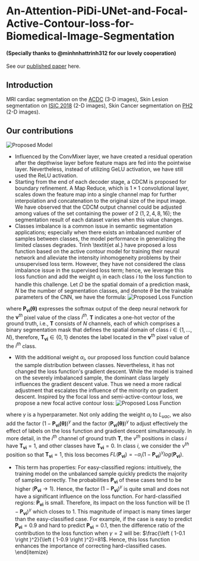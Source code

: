 # An-Attention-PiDi-UNet-and-Focal-Active-Contour-loss-for-Biomedical-Image-Segmentation
#### (Specially thanks to @minhnhattrinh312 for our lovely cooperation)
See our [published paper](https://ieeexplore.ieee.org/document/10013852) here.
## Introduction
MRI cardiac segmentation on the [ACDC](https://www.creatis.insa-lyon.fr/Challenge/acdc/databases.html) (3-D images), Skin Lesion segmentation on [ISIC 2018](https://challenge.isic-archive.com/landing/2018/45/) (2-D images), Skin Cancer segmentation on [PH2](https://www.fc.up.pt/addi/ph2%20database.html) (2-D images).
## Our contributions
![Proposed Model](https://github.com/tswizzle141/An-Attention-PiDi-UNet-and-Focal-Active-Contour-loss-for-Biomedical-Image-Segmentation/blob/main/1.jpg)
* Influenced by the ConvMixer layer, we have created a residual operation after the depthwise layer before feature maps are fed into the pointwise layer. Nevertheless, instead of utilizing GeLU activation, we have still used the ReLU activation.
* Starting from the end of each decoder stage, a CDCM is proposed for boundary refinement. A Map Reduce, which is $1 \times 1$ convolutional layer, scales down the feature map into a single channel map for further interpolation and concatenation to the original size of the input image. We have observed that the CDCM output channel could be adjusted among values of the set containing the power of 2 $({1,2,4,8,16})$; the segmentation result of each dataset varies when this value changes.
* Classes imbalance is a common issue in semantic segmentation applications; especially when there exists an imbalanced number of samples between classes, the model performance in generalizing the limited classes degrades. Trinh \textit{et al.} have proposed a loss function based on the active contour model for training their neural network and alleviate the intensity inhomogeneity problems by their unsupervised loss term. However, they have not considered the class imbalance issue in the supervised loss term; hence, we leverage this loss function and add the weight $\alpha_i$ in each class $i$ to the loss function to handle this challenge. Let $\Omega$ be the spatial domain of a prediction mask, $N$ be the number of segmentation classes, and denote $\theta$ be the trainable parameters of the CNN, we have the formula:
![Proposed Loss Function](https://github.com/tswizzle141/An-Attention-PiDi-UNet-and-Focal-Active-Contour-loss-for-Biomedical-Image-Segmentation/blob/main/2.jpg)

where $\mathbf{P_{vi}(\theta)}$ expresses the softmax output of the deep neural network for the $\mathbf{v}^{th}$ pixel value of the class $i^{th}$. $\mathbf{T}$ indicates a one-hot vector of the ground truth, i.e., $\textbf{T}$ consists of $N$ channels, each of which comprises a binary segmentation mask that defines the spatial domain of class $i\in\{1,\ldots,\,N\}$, therefore, $\mathbf{T_{vi}} \in \{0, 1\}$ denotes the label located in the $\mathbf{v}^{th}$ pixel value of the $i^{th}$ class.
* With the additional weight $\alpha_i$, our proposed loss function could balance the sample distribution between classes. Nevertheless, it has not changed the loss function's gradient descent. While the model is trained on the severely imbalanced sample, the dominant class largely influences the gradient descent value. Thus we need a more radical adjustment that escalates the influence of the minority on gradient descent. Inspired by the focal loss and semi-active-contour loss, we propose a new focal active contour loss:
![Proposed Loss Function](https://github.com/tswizzle141/An-Attention-PiDi-UNet-and-Focal-Active-Contour-loss-for-Biomedical-Image-Segmentation/blob/main/2.jpg)

where $\gamma$ is a hyperparameter. Not only adding the weight $\alpha_i$ to $L_{uac}$, we also add the factor $\left ( 1-\mathbf{P_{vi}(\theta)} \right )^\gamma$ and the factor $\left ( \mathbf{P_{vi}(\theta)} \right )^\gamma$ to adjust effectively the effect of labels on the loss function and gradient descent simultaneously. In more detail, in the $i^{th}$ channel of ground truth $\mathbf{T}$, the $v^{th}$ positions in class $i$ have $\mathbf{T_{vi}}=1$, and other classes have $\mathbf{T_{vi}}=0$. In class $i$, we consider the $v^{th}$ position so that $\mathbf{T_{vi}}=1$, this loss becomes $FL(\mathbf{P_{vi}})=-\alpha_i \left ( 1-\mathbf{P_{vi}} \right )^\gamma  log \left (\mathbf{P_{vi}} \right )$.
* This term has properties: For easy-classified regions: intuitively, the training model on the unbalanced sample quickly predicts the majority of samples correctly. The probabilities $\mathbf{P_{vi}}$ of these cases tend to be higher ($\mathbf{P_{vi}}\rightarrow 1$). Hence, the factor $\left ( 1-\mathbf{P_{vi}} \right )^\gamma$  is quite small and does not have a significant influence on the loss function. For hard-classified regions:  $\mathbf{P_{vi}}$ is small. Therefore, its impact on the loss function will be $\left ( 1-\mathbf{P_{vi}} \right )^\gamma$ which closes to 1. This magnitude of impact is many times larger than the easy-classified case. For example, if the case is easy to predict $\mathbf{P_{vi}} = 0.9$ and hard to predict $\mathbf{P_{vi}} = 0.1$, then the difference ratio of the contribution to the loss function when $\gamma =2$ will be: $\frac{\left ( 1-0.1 \right )^2}{\left ( 1-0.9 \right )^2}=81$. Hence, this loss function enhances the importance of correcting hard-classified cases.
\end{itemize}
